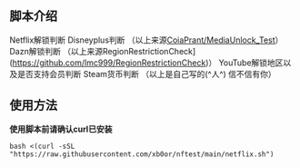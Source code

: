 ## 脚本介绍
Netflix解锁判断
Disneyplus判断
（以上来源[CoiaPrant/MediaUnlock_Test](https://github.com/CoiaPrant/MediaUnlock_Test)）
Dazn解锁判断
（以上来源RegionRestrictionCheck](https://github.com/lmc999/RegionRestrictionCheck)）
YouTube解锁地区以及是否支持会员判断
Steam货币判断
（以上是自己写的(^人^) 信不信有你）
## 使用方法

**使用脚本前请确认curl已安装**

```
bash <(curl -sSL "https://raw.githubusercontent.com/xb0or/nftest/main/netflix.sh")
```
